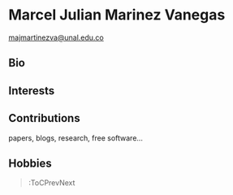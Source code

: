 # Marcel Julian Marinez Vanegas

majmartinezva@unal.edu.co

## Bio

## Interests

## Contributions

papers, blogs, research, free software...

## Hobbies

> :ToCPrevNext